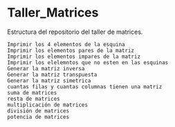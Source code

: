# Taller_Matrices
Estructura del repositorio del taller de matrices.


    Imprimir los 4 elementos de la esquina
    Imprimir los elementos pares de la matriz
    Imprimir los elementos impares de la matriz
    Imprimir los elelemntos que no esten en las esquinas
    Generar la matriz inversa
    Generar la matriz transpuesta
    Generar la matriz simetrica
    cuantas filas y cuantas columnas tienen una matriz
    suma de matrices
    resta de matrices
    multiplicación de matrices
    división de matrices
    potencia de matrices


